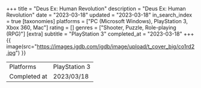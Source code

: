 +++
title = "Deus Ex: Human Revolution"
description = "Deus Ex: Human Revolution"
date = "2023-03-18"
updated = "2023-03-18"
in_search_index = true
[taxonomies]
platforms = ["PC (Microsoft Windows), PlayStation 3, Xbox 360, Mac"]
rating = []
genres = ["Shooter, Puzzle, Role-playing (RPG)"]
[extra]
subtitle = "PlayStation 3"
completed_at = "2023-03-18"
+++
{{ image(src="https://images.igdb.com/igdb/image/upload/t_cover_big/co1rd2.jpg") }}

|              |            |
| ------------ | ---------- |
| Platforms    | PlayStation 3 |
| Completed at | 2023/03/18 |

